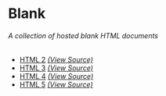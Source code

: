 # Blank #
###### A collection of hosted blank HTML documents ######

* [HTML 2](https://ashenm.github.io/blank/2) _[(View Source)](https://raw.githubusercontent.com/ashenm/blank/gh-pages/2.html)_
* [HTML 3](https://ashenm.github.io/blank/3) _[(View Source)](https://raw.githubusercontent.com/ashenm/blank/gh-pages/3.html)_
* [HTML 4](https://ashenm.github.io/blank/4) _[(View Source)](https://raw.githubusercontent.com/ashenm/blank/gh-pages/4.html)_
* [HTML 5](https://ashenm.github.io/blank/5) _[(View Source)](https://raw.githubusercontent.com/ashenm/blank/gh-pages/5.html)_
